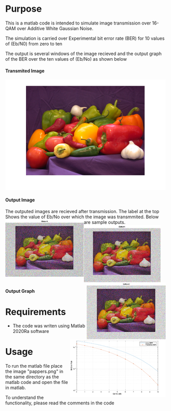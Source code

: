 # Purpose
This is a matlab code is intended to simulate image transmission over 16-QAM over Additive White Gaussian Noise.

The simulation is carried over Experimental bit error rate (BER) for 10 values of (Eb/N0) from zero to ten 

The output is several windows of the image recieved and the output graph of the BER over the ten values of (Eb/No) as shown below

#### Transmited Image
![Peppers.png](/image003.png)

#### Output Image 
The outputed images are recieved after transmission. The label at the top Shows the value of Eb/No over which the image was transmmited. Below are sample outputs. 
<img align="left" height="180" src="image005.png"/>
<img align="center" height="180" src="image007.png"/>
<img align="right" height="180" src="image009.png"/>
<br/>

#### Output Graph
<img alt="BER vs Eb/No" align="right" height="180" src="image001.png"/>

# Requirements
 
* The code was writen using Matlab 2020Ra software

# Usage
  To run the matlab file place the image "pappers.png" in the same directory as the matlab code and open the file in matlab.

  To understand the functionality, please read the comments in the code